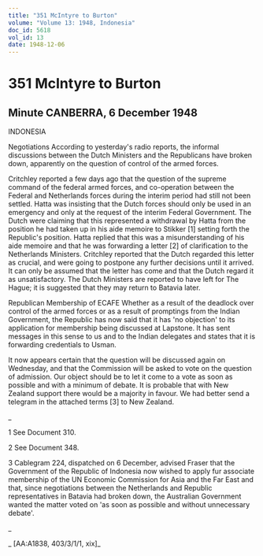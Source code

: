 ```yaml
---
title: "351 McIntyre to Burton"
volume: "Volume 13: 1948, Indonesia"
doc_id: 5618
vol_id: 13
date: 1948-12-06
---
```


# 351 McIntyre to Burton

## Minute CANBERRA, 6 December 1948

INDONESIA

Negotiations According to yesterday's radio reports, the informal discussions between the Dutch Ministers and the Republicans have broken down, apparently on the question of control of the armed forces.

Critchley reported a few days ago that the question of the supreme command of the federal armed forces, and co-operation between the Federal and Netherlands forces during the interim period had still not been settled. Hatta was insisting that the Dutch forces should only be used in an emergency and only at the request of the interim Federal Government. The Dutch were claiming that this represented a withdrawal by Hatta from the position he had taken up in his aide memoire to Stikker [1] setting forth the Republic's position. Hatta replied that this was a misunderstanding of his aide memoire and that he was forwarding a letter [2] of clarification to the Netherlands Ministers. Critchley reported that the Dutch regarded this letter as crucial, and were going to postpone any further decisions until it arrived. It can only be assumed that the letter has come and that the Dutch regard it as unsatisfactory. The Dutch Ministers are reported to have left for The Hague; it is suggested that they may return to Batavia later.

Republican Membership of ECAFE Whether as a result of the deadlock over control of the armed forces or as a result of promptings from the Indian Government, the Republic has now said that it has 'no objection' to its application for membership being discussed at Lapstone. It has sent messages in this sense to us and to the Indian delegates and states that it is forwarding credentials to Usman.

It now appears certain that the question will be discussed again on Wednesday, and that the Commission will be asked to vote on the question of admission. Our object should be to let it come to a vote as soon as possible and with a minimum of debate. It is probable that with New Zealand support there would be a majority in favour. We had better send a telegram in the attached terms [3] to New Zealand.

_

1 See Document 310.

2 See Document 348.

3 Cablegram 224, dispatched on 6 December, advised Fraser that the Government of the Republic of Indonesia now wished to apply fur associate membership of the UN Economic Commission for Asia and the Far East and that, since negotiations between the Netherlands and Republic representatives in Batavia had broken down, the Australian Government wanted the matter voted on 'as soon as possible and without unnecessary debate'.

_

_ [AA:A1838, 403/3/1/1, xix]_
